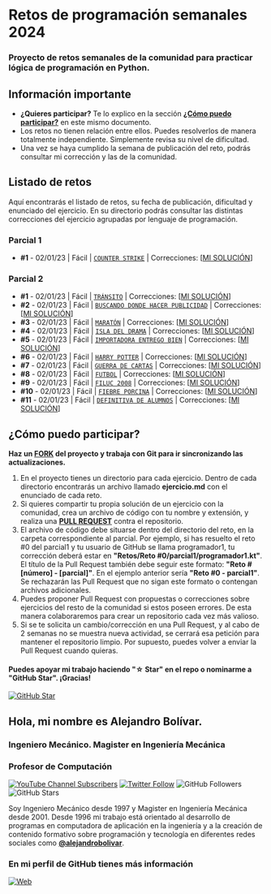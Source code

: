 

# Retos de programación semanales 2024
### Proyecto de retos semanales de la comunidad para practicar lógica de programación en Python.

## Información importante

* **¿Quieres participar?** Te lo explico en la sección **[¿Cómo puedo participar?](https://github.com/alejandrobolivar/CompuI-2-2023/blob/main/retos-programacion-2024#c%C3%B3mo-puedo-participar)** en este mismo documento.
* Los retos no tienen relación entre ellos. Puedes resolverlos de manera totalmente independiente. Simplemente revisa su nivel de dificultad.
* Una vez se haya cumplido la semana de publicación del reto, podrás consultar mi corrección y las de la comunidad.

## Listado de retos

Aquí encontrarás el listado de retos, su fecha de publicación, dificultad y enunciado del ejercicio. En su directorio podrás consultar las distintas correcciones del ejercicio agrupadas por lenguaje de programación.

### Parcial 1
* **#1** - 02/01/23 | Fácil | [`COUNTER STRIKE`](./Retos/PARCIAL1/Reto%20%2301%20-%20COUNTER%20STRIKE%20%5BF%C3%A1cil%5D/counter_strike.md) | Correcciones: [[MI SOLUCIÓN](./Retos/PARCIAL1/Reto%20%2301%20-%20COUNTER%20STRIKE%20%5BF%C3%A1cil%5D/ingalejandrobolivar.py)]

### Parcial 2
* **#1** - 02/01/23 | Fácil | [`TRÁNSITO`](./Retos/PARCIAL2/Reto%20%2301%20-%20ls_transito/transito.md) | Correcciones: [[MI SOLUCIÓN](./Retos/PARCIAL2/Reto%20%2301%20-%20ls_transito/tr%C3%A1nsito.py)]
* **#2** - 02/01/23 | Fácil | [`BUSCANDO DONDE HACER PUBLICIDAD`](./Retos/PARCIAL2/Reto%20%2302%20-%20ls_redes/redes.md) | Correcciones: [[MI SOLUCIÓN](./Retos/PARCIAL2/Reto%20%2302%20-%20ls_redes/redes.py)]
* **#3** - 02/01/23 | Fácil | [`MARATÓN`](./Retos/PARCIAL2/Reto%20%2303%20-%20ls_maraton/maraton.md) | Correcciones: [[MI SOLUCIÓN](./Retos/PARCIAL2/Reto%20%2303%20-%20ls_maraton/maraton.py)]
* **#4** - 02/01/23 | Fácil | [`ISLA DEL DRAMA`](./Retos/PARCIAL2/Reto%20%2304%20-%20ls_isla_del_drama/isla%20del%20drama.md) | Correcciones: [[MI SOLUCIÓN](./Retos/PARCIAL2/Reto%20%2304%20-%20ls_isla_del_drama/isla%20del%20drama.py)]
* **#5** - 02/01/23 | Fácil | [`IMPORTADORA ENTREGO BIEN`](./Retos/PARCIAL2/Reto%20%2305%20-%20ls_importadora_entrego_bien/importadora_entrego_bien.md) | Correcciones: [[MI SOLUCIÓN](./Retos/PARCIAL2/Reto%20%2305%20-%20ls_importadora_entrego_bien/importadora_entrego_bien.py)]
* **#6** - 02/01/23 | Fácil | [`HARRY POTTER`](./Retos/PARCIAL2/Reto%20%2306%20-%20ls_harry_potter/harry_potter.md) | Correcciones: [[MI SOLUCIÓN](./Retos/PARCIAL2/Reto%20%2306%20-%20ls_harry_potter/harry_potter.py)]
* **#7** - 02/01/23 | Fácil | [`GUERRA DE CARTAS`](./Retos/PARCIAL2/Reto%20%2307%20-%20ls_guerra_de_cartas/guerra_de_cartas.md) | Correcciones: [[MI SOLUCIÓN](./Retos/PARCIAL2/Reto%20%2307%20-%20ls_guerra_de_cartas/guerra_de_cartas.py)]
* **#8** - 02/01/23 | Fácil | [`FUTBOL`](./Retos/PARCIAL2/Reto%20%2308%20-%20ls_futbol/futbol.md) | Correcciones: [[MI SOLUCIÓN](./Retos/PARCIAL2/Reto%20%2308%20-%20ls_futbol/futbol.py)]
* **#9** - 02/01/23 | Fácil | [`FILUC 2008`](./Retos/PARCIAL2/Reto%20%2309%20-%20ls_filuc2008/filuc2008.md) | Correcciones: [[MI SOLUCIÓN](./Retos/PARCIAL2/Reto%20%2309%20-%20ls_filuc2008/filuc2008.py)]
* **#10** - 02/01/23 | Fácil | [`FIEBRE PORCINA`](./Retos/PARCIAL2/Reto%20%2310%20-%20ls_fiebre_porcina/fiebre_porcina.md) | Correcciones: [[MI SOLUCIÓN](./Retos/PARCIAL2/Reto%20%2310%20-%20ls_fiebre_porcina/fiebre_porcina.py)]
* **#11** - 02/01/23 | Fácil | [`DEFINITIVA DE ALUMNOS`](./Retos/PARCIAL2/Reto%20%2311%20-%20ls_definitiva_alumnos/definitiva_alumnos.md) | Correcciones: [[MI SOLUCIÓN](./Retos/PARCIAL2/Reto%20%2311%20-%20ls_definitiva_alumnos/definitiva_alumnos.py)]



## ¿Cómo puedo participar?

**Haz un [FORK](https://github.com/alejandrobolivar/retos-programacion-2024/fork) del proyecto y trabaja con Git para ir sincronizando las actualizaciones.**

1. En el proyecto tienes un directorio para cada ejercicio. Dentro de cada directorio encontrarás un archivo llamado **ejercicio.md** con el enunciado de cada reto.
2. Si quieres compartir tu propia solución de un ejercicio con la comunidad, crea un archivo de código con tu nombre y extensión, y realiza una [**PULL REQUEST**](https://docs.github.com/es/pull-requests/collaborating-with-pull-requests/proposing-changes-to-your-work-with-pull-requests/creating-a-pull-request) contra el repositorio.
3. El archivo de código debe situarse dentro del directorio del reto, en la carpeta correspondiente al parcial. Por ejemplo, si has resuelto el reto #0 del parcial1 y tu usuario de GitHub se llama programador1, tu corrección deberá estar en **"Retos/Reto #0/parcial1/programador1.kt"**. El título de la Pull Request también debe seguir este formato: **"Reto #[número] - [parcial]"**. En el ejemplo anterior sería **"Reto #0 - parcial1"**. Se rechazarán las Pull Request que no sigan este formato o contengan archivos adicionales.
4. Puedes proponer Pull Request con propuestas o correcciones sobre ejercicios del resto de la comunidad si estos poseen errores. De esta manera colaboraremos para crear un repositorio cada vez más valioso.
5. Si se te solicita un cambio/corrección en una Pull Request, y al cabo de 2 semanas no se muestra nueva actividad, se cerrará esa petición para mantener el repositorio limpio. Por supuesto, puedes volver a enviar la Pull Request cuando quieras.

#### Puedes apoyar mi trabajo haciendo "☆ Star" en el repo o nominarme a "GitHub Star". ¡Gracias!

[![GitHub Star](https://img.shields.io/badge/GitHub-Nominar_a_star-yellow?style=for-the-badge&logo=github&logoColor=white&labelColor=101010)](https://stars.github.com/nominate/)

##  Hola, mi nombre es Alejandro Bolívar.
### Ingeniero Mecánico. Magister en Ingeniería Mecánica
### Profesor de Computación

[![YouTube Channel Subscribers](https://img.shields.io/youtube/channel/subscribers/UC9Vrcs-PhJh9sguq-8R7x1g?style=social)](https://youtube.com/@alejandrobolivar6984?sub_confirmation=1)
[![Twitter Follow](https://img.shields.io/twitter/follow/profealejandrob?style=social)](https://twitter.com/profealejandrob)
![GitHub Followers](https://img.shields.io/github/followers/alejandrobolivar?style=social)
![GitHub Stars](https://img.shields.io/github/stars/alejandrobolivar?style=social)

Soy Ingeniero Mecánico desde 1997 y Magister en Ingeniería Mecánica desde 2001. Desde 1996 mi trabajo está orientado al desarrollo de programas en computadora de aplicación en la ingeniería y a la creación de contenido formativo sobre programación y tecnología en diferentes redes sociales como **[@alejandrobolivar](https://alejandrobolivar.github.io/home/)**.

### En mi perfil de GitHub tienes más información

[![Web](https://img.shields.io/badge/GitHub-alejandrobolivar-14a1f0?style=for-the-badge&logo=github&logoColor=white&labelColor=101010)](https://github.com/alejandrobolivar)
